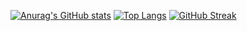 [![Anurag's GitHub stats](https://github-readme-stats.vercel.app/api?username=lnngn&theme=graywhite)](https://github.com/anuraghazra/github-readme-stats)
[![Top Langs](https://github-readme-stats.vercel.app/api/top-langs/?username=lnngn&theme=graywhite&layout=compact&langs_count=8)](https://github.com/anuraghazra/github-readme-stats)
[![GitHub Streak](https://streak-stats.demolab.com/?user=lnngn&card_width=500)](https://git.io/streak-stats)
